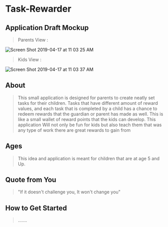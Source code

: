 # Task-Rewarder #
 
## Application Draft Mockup ##
  > Parents View :
  
  ![Screen Shot 2019-04-17 at 11 03 25 AM](https://user-images.githubusercontent.com/31748971/56311464-efa66880-6102-11e9-8baa-97f5f9fd87bc.png)
  
   > Kids View :
   
![Screen Shot 2019-04-17 at 11 03 37 AM](https://user-images.githubusercontent.com/31748971/56311463-ef0dd200-6102-11e9-8ec7-9ae36b9fd146.png)

## About ##
  > This small application is designed for parents to create neatly set tasks for their children.  Tasks that have different amount of reward values, and each task that is completed by a child has a chance to redeem rewards that the guardian or parent has made as well. 
  This is like a small wallet of reward points that the  kids can develop.  This application Will not only be fun for kids but also teach them that was any type of work there are great rewards to gain from


## Ages ##
  > This idea and application is meant for children that are at age 5 and Up. 

## Quote from You ##
  > "If it doesn't challenge you, It won't change you"

## How to Get Started ##
  > .......



<!-- ## Closing and Call to Action ##
  > Wrap it up and give pointers where the reader should go next. -->
